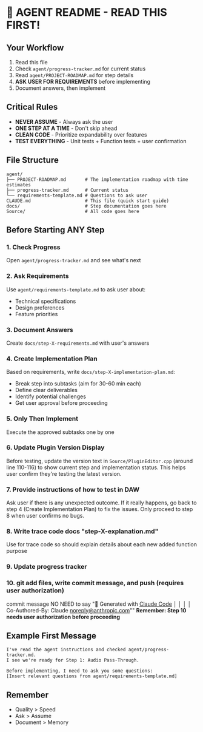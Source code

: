 # 🚨 AGENT README - READ THIS FIRST!

## Your Workflow
1. Read this file
2. Check `agent/progress-tracker.md` for current status
3. Read `agent/PROJECT-ROADMAP.md` for step details
4. **ASK USER FOR REQUIREMENTS** before implementing
5. Document answers, then implement

## Critical Rules
- **NEVER ASSUME** - Always ask the user
- **ONE STEP AT A TIME** - Don't skip ahead
- **CLEAN CODE** - Prioritize expandability over features
- **TEST EVERYTHING** - Unit tests + Function tests + user confirmation



## File Structure
```
agent/
├── PROJECT-ROADMAP.md       # The implementation roadmap with time estimates
├── progress-tracker.md      # Current status
└── requirements-template.md # Questions to ask user
CLAUDE.md                    # This file (quick start guide)
docs/                        # Step documentation goes here
Source/                      # All code goes here
```

## Before Starting ANY Step

### 1. Check Progress
Open `agent/progress-tracker.md` and see what's next

### 2. Ask Requirements
Use `agent/requirements-template.md` to ask user about:
- Technical specifications
- Design preferences
- Feature priorities

### 3. Document Answers
Create `docs/step-X-requirements.md` with user's answers

### 4. Create Implementation Plan
Based on requirements, write `docs/step-X-implementation-plan.md`:
- Break step into subtasks (aim for 30-60 min each)
- Define clear deliverables
- Identify potential challenges
- Get user approval before proceeding

### 5. Only Then Implement
Execute the approved subtasks one by one

### 6. Update Plugin Version Display
Before testing, update the version text in `Source/PluginEditor.cpp` (around line 110-116) to show current step and implementation status. This helps user confirm they're testing the latest version.

### 7. Provide instructions of how to test in DAW
Ask user if there is any unexpected outcome. If it really happens, go back to step 4 (Create Implementation Plan) to fix the issues. Only proceed to step 8 when user confirms no bugs.

### 8. Write trace code docs "step-X-explanation.md"
Use for trace code so should explain details about each new added function purpose

### 9. Update progress tracker

### 10. git add files, write commit message, and push (requires user authorization)
commit message NO NEED to say "🤖 Generated with [Claude Code](https://claude.ai/code)                   │
│                                                                             │
│   Co-Authored-By: Claude <noreply@anthropic.com>""
**Remember: Step 10 needs user authorization before proceeding**

## Example First Message
```
I've read the agent instructions and checked agent/progress-tracker.md.
I see we're ready for Step 1: Audio Pass-Through.

Before implementing, I need to ask you some questions:
[Insert relevant questions from agent/requirements-template.md]
```

## Remember
- Quality > Speed
- Ask > Assume
- Document > Memory